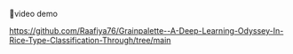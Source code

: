 
🎥video demo

https://github.com/Raafiya76/Grainpalette--A-Deep-Learning-Odyssey-In-Rice-Type-Classification-Through/tree/main
